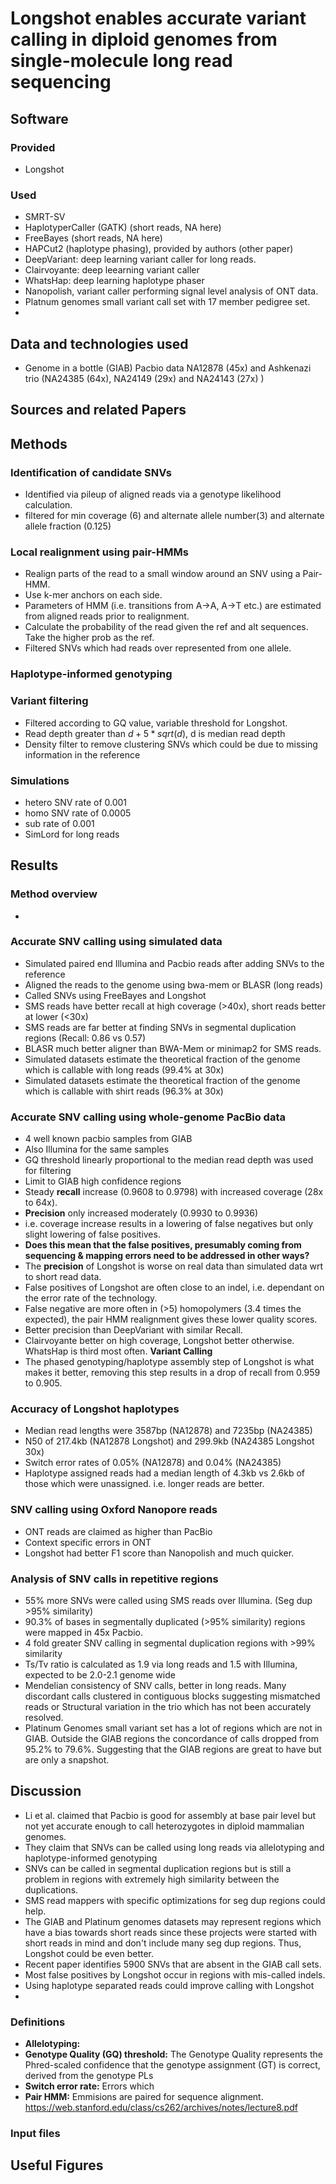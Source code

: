 # Longshot enables accurate variant calling in diploid genomes from single-molecule long read sequencing

## Software 

### Provided
 - Longshot

### Used 
 - SMRT-SV
 - HaplotyperCaller (GATK) (short reads, NA here)
 - FreeBayes (short reads, NA here)
 - HAPCut2 (haplotype phasing), provided by authors (other paper)
 - DeepVariant: deep learning variant caller for long reads.
 - Clairvoyante: deep leearning variant caller
 - WhatsHap: deep learning haplotype phaser
 - Nanopolish, variant caller performing signal level analysis of ONT data.
 - Platnum genomes small variant call set with 17 member pedigree set.
 - 

## Data and technologies used
 - Genome in a bottle (GIAB) Pacbio data NA12878 (45x) and Ashkenazi trio (NA24385 (64x), NA24149 (29x) and NA24143 (27x) )


## Sources and related Papers

## Methods

### Identification of candidate SNVs
 - Identified via pileup of aligned reads via a genotype likelihood calculation.
 - filtered for min coverage (6) and alternate allele number(3) and alternate allele fraction (0.125)

### Local realignment using pair-HMMs
 - Realign parts of the read to a small window around an SNV using a Pair-HMM.
 - Use k-mer anchors on each side.
 - Parameters of HMM (i.e. transitions from A->A, A->T etc.) are estimated from aligned reads prior to realignment.
 - Calculate the probability of the read given the ref and alt sequences. Take the higher prob as the ref.
 - Filtered SNVs which had reads over represented from one allele. 

### Haplotype-informed genotyping

### Variant filtering
 - Filtered according to GQ value, variable threshold for Longshot.
 - Read depth greater than $d+5*sqrt(d)$, d is median read depth
 - Density filter to remove clustering SNVs which could be due to missing information in the reference

### Simulations
- hetero SNV rate of 0.001
- homo SNV rate of 0.0005
- sub rate of 0.001
- SimLord for long reads


## Results

### Method overview
 - 

### Accurate SNV calling using simulated data
 - Simulated paired end Illumina and Pacbio reads after adding SNVs to the reference
 - Aligned the reads to the genome using bwa-mem or BLASR (long reads) 
 - Called SNVs using FreeBayes and Longshot
 - SMS reads have better recall at high coverage (>40x), short reads better at lower (<30x)
 - SMS reads are far better at finding SNVs in segmental duplication regions (Recall: 0.86 vs 0.57)
 - BLASR much better aligner than BWA-Mem or minimap2 for SMS reads.
 - Simulated datasets estimate the theoretical fraction of the genome which is callable with long reads (99.4% at 30x)
 - Simulated datasets estimate the theoretical fraction of the genome which is callable with shirt reads (96.3% at 30x)
 
### Accurate SNV calling using whole-genome PacBio data
 - 4 well known pacbio samples from GIAB 
 - Also Illumina for the same samples
 - GQ threshold linearly proportional to the median read depth was used for filtering
 - Limit to GIAB high confidence regions
 - Steady __recall__ increase (0.9608 to 0.9798) with increased coverage (28x to 64x). 
 - __Precision__ only increased moderately (0.9930 to 0.9936)
 - i.e. coverage increase results in a lowering of false negatives but only slight lowering of false positives. 
 - __Does this mean that the false positives, presumably coming from sequencing & mapping errors need to be addressed in other ways?__
 - The __precision__ of Longshot is worse on real data than simulated data wrt to short read data.
 - False positives of Longshot are often close to an indel, i.e. dependant on the error rate of the technology.
 - False negative are more often in (>5) homopolymers (3.4 times the expected), the pair HMM realignment gives these lower quality scores.
 - Better precision than DeepVariant with similar Recall.
 - Clairvoyante better on high coverage, Longshot better otherwise. WhatsHap is third most often. __Variant Calling__
 - The phased genotyping/haplotype assembly step of Longshot is what makes it better, removing this step results in a drop of recall from 0.959 to 0.905.
 
### Accuracy of Longshot haplotypes
 - Median read lengths were 3587bp (NA12878) and 7235bp (NA24385)
 - N50 of 217.4kb (NA12878 Longshot) and 299.9kb (NA24385 Longshot 30x)
 - Switch error rates of 0.05% (NA12878) and 0.04% (NA24385)
 - Haplotype assigned reads had a median length of 4.3kb vs 2.6kb of those which were unassigned. i.e. longer reads are better.

### SNV calling using Oxford Nanopore reads
 - ONT reads are claimed as higher than PacBio
 - Context specific errors in ONT
 - Longshot had better F1 score than Nanopolish and much quicker.
 
### Analysis of SNV calls in repetitive regions
 - 55% more SNVs were called using SMS reads over Illumina. (Seg dup >95% similarity)
 - 90.3% of bases in segmentally duplicated (>95% similarity) regions were mapped in 45x Pacbio.
 - 4 fold greater SNV calling in segmental duplication regions with >99% similarity
 - Ts/Tv ratio is calculated as 1.9 via long reads and 1.5 with Illumina, expected to be 2.0-2.1 genome wide
 - Mendelian consistency of SNV calls, better in long reads. Many discordant calls clustered in contiguous blocks suggesting mismatched reads or Structural variation in the trio which has not been accurately resolved.
 - Platinum Genomes small variant set has a lot of regions which are not in GIAB. Outside the GIAB regions the concordance of calls dropped from 95.2% to 79.6%. Suggesting that the GIAB regions are great to have but are only a snapshot. 



## Discussion
 - Li et al. claimed that Pacbio is good for assembly at base pair level but not yet accurate enough to call heterozygotes in diploid mammalian genomes.
 - They claim that SNVs can be called using long reads via allelotyping and haplotype-informed genotyping
 - SNVs can be called in segmental duplication regions but is still a problem in regions with extremely high similarity between the duplications. 
 - SMS read mappers with specific optimizations for seg dup regions could help.
 - The GIAB and Platinum genomes datasets may represent regions which have a bias towards short reads since these projects were started with short reads in mind and don't include many seg dup regions. Thus, Longshot could be even better.
 - Recent paper identifies 5900 SNVs that are absent in the GIAB call sets. 
 - Most false positives by Longshot occur in regions with mis-called indels. 
 - Using haplotype separated reads could improve calling with Longshot
 - 


### Definitions
 - __Allelotyping:__ 
 - __Genotype Quality (GQ) threshold:__ The Genotype Quality represents the Phred-scaled confidence that the genotype assignment (GT) is correct, derived from the genotype PLs
 - __Switch error rate:__ Errors which 
 - __Pair HMM:__ Emmisions are paired for sequence alignment. https://web.stanford.edu/class/cs262/archives/notes/lecture8.pdf

### Input files

## Useful Figures
